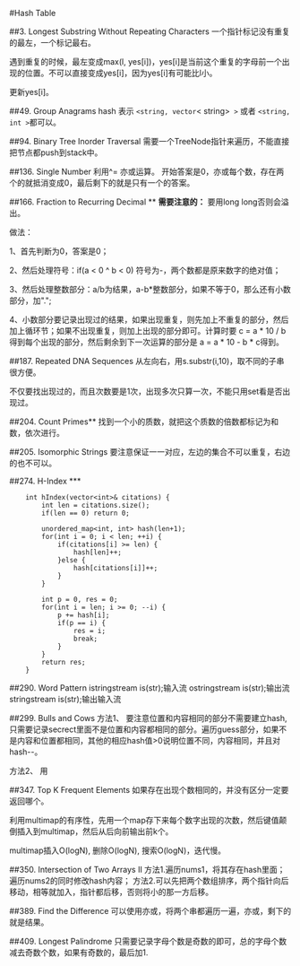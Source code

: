 #Hash Table

##3. Longest Substring Without Repeating Characters
一个指针标记没有重复的最左，一个标记最右。

遇到重复的时候，最左变成max(l, yes[i])，yes[i]是当前这个重复的字母前一个出现的位置。不可以直接变成yes[i]，因为yes[i]有可能比l小。

更新yes[i]。

##49. Group Anagrams
hash 表示 `<string, vector`< string>` >` 或者 `<string, int >`都可以。

##94. Binary Tree Inorder Traversal
需要一个TreeNode指针来遍历，不能直接把节点都push到stack中。

##136. Single Number
利用^= 亦或运算。
开始答案是0，亦或每个数，存在两个的就抵消变成0，最后剩下的就是只有一个的答案。

##166. Fraction to Recurring Decimal **
**需要注意的：** 要用long long否则会溢出。

做法：

1、首先判断为0，答案是0；

2、然后处理符号：if(a < 0 ^ b < 0) 符号为-，两个数都是原来数字的绝对值；

3、然后处理整数部分：a/b为结果，a-b*整数部分，如果不等于0，那么还有小数部分，加".";

4、小数部分要记录出现过的结果，如果出现重复，则先加上不重复的部分，然后加上循环节；如果不出现重复，则加上出现的部分即可。计算时要 c = a * 10 / b得到每个出现的部分，然后剩余到下一次运算的部分是 a = a * 10 - b * c得到。

##187. Repeated DNA Sequences
从左向右，用s.substr(i,10)，取不同的子串很方便。

不仅要找出现过的，而且次数要是1次，出现多次只算一次，不能只用set看是否出现过。

##204. Count Primes**
找到一个小的质数，就把这个质数的倍数都标记为和数，依次进行。

##205. Isomorphic Strings
要注意保证一一对应，左边的集合不可以重复，右边的也不可以。

##274. H-Index ***
```
	int hIndex(vector<int>& citations) {
        int len = citations.size();
        if(len == 0) return 0;
        
        unordered_map<int, int> hash(len+1);
        for(int i = 0; i < len; ++i) {
            if(citations[i] >= len) {
                hash[len]++;
            }else {
                hash[citations[i]]++;
            }
        }
        
        int p = 0, res = 0;
        for(int i = len; i >= 0; --i) {
            p += hash[i];
            if(p == i) {
                res = i;
                break;
            }
        }
        return res;
    }
```
##290. Word Pattern
istringstream is(str);输入流
ostringstream is(str);输出流
stringstream is(str);输出输入流


##299. Bulls and Cows
方法1、
要注意位置和内容相同的部分不需要建立hash,只需要记录secrect里面不是位置和内容都相同的部分。遍历guess部分，如果不是内容和位置都相同，其他的相应hash值>0说明位置不同，内容相同，并且对hash--。

方法2、
用

##347. Top K Frequent Elements
如果存在出现个数相同的，并没有区分一定要返回哪个。

利用multimap的有序性，先用一个map存下来每个数字出现的次数，然后键值颠倒插入到multimap，然后从后向前输出前k个。

multimap插入O(logN), 删除O(logN), 搜索O(logN)，迭代慢。

##350. Intersection of Two Arrays II
方法1.遍历nums1，将其存在hash里面；遍历nums2的同时修改hash内容；
方法2.可以先把两个数组排序，两个指针向后移动，相等就加入，指针都后移，否则将小的那一方后移。

##389. Find the Difference
可以使用亦或，将两个串都遍历一遍，亦或，剩下的就是结果。

##409. Longest Palindrome
只需要记录字母个数是奇数的即可，总的字母个数减去奇数个数，如果有奇数的，最后加1.














